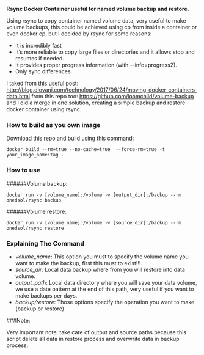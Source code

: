 **Rsync Docker Container useful for named volume backup and restore.**

Using rsync to copy container named volume data, very useful to make volume backups, this could be achieved using cp from inside a container or even docker cp, but I decided by rsync for some reasons:

* It is incredibly fast
* It’s more reliable to copy large files or directories and it allows stop and resumes if needed.
* It provides proper progress information (with --info=progress2).
* Only sync differences.

I taked from this useful post: http://blog.diovani.com/technology/2017/06/24/moving-docker-containers-data.html
from this repo too: https://github.com/loomchild/volume-backup and I did a merge in one solution, creating a simple
backup and restore docker container using rsync. 
 

### How to build as you own image
Download this repo and build using this command:

```
docker build --rm=true --no-cache=true  --force-rm=true -t your_image_name:tag .
```
### How to use

######Volume backup:

```
docker run -v [volume_name]:/volume -v [output_dir]:/backup --rm onedsol/rsync backup
```
######Volume restore:

```
docker run -v [volume_name]:/volume -v [source_dir]:/backup --rm onedsol/rsync restore
```

### Explaining The Command

* *volume_name*: This option you must to specify the volume name you want to make the backup, first this must to exist!!!.
* *source_dir*: Local data backup where from you will restore into data volume.
* *output_path*: Local data directory where you will save your data volume, 
we use a date pattern at the end of this path, very useful if you want to make backups per days.
* *backup/restore*: Those options specify the operation you want to make (backup or restore)

###Note:

Very important note, take care of output and source paths because this script delete all data in restore process and 
overwrite data in backup process.